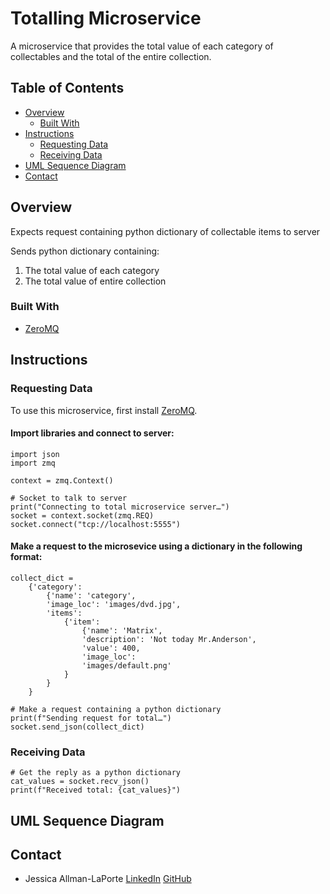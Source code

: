 # Totalling Microservice

A microservice that provides the total value of each category of collectables and the total of the entire collection. 

## Table of Contents

- [Overview](#overview)
  - [Built With](#built-with)
- [Instructions](#instructions)
  - [Requesting Data](#requesting-data)
  - [Receiving Data](#receiving-data)
- [UML Sequence Diagram](#uml-sequence-diagram)
- [Contact](#contact)

## Overview

<!-- TODO: 

    - Provide general information about your project here.
    - What problem does it (intend to) solve?
    - What is the purpose of your project?
    - Why did you undertake it?
    - Add a screenshot of the live project
    - Link to demo
 -->
Expects request containing python dictionary of collectable items to server

Sends python dictionary containing:
 1) The total value of each category 
 2) The total value of entire collection

### Built With

<!-- TODO: List any MAJOR libraries/frameworks (e.g. React, Tailwind) with links to their homepages. -->
- [ZeroMQ](https://zeromq.org/)

## Instructions
 
### Requesting Data

To use this microservice, first install [ZeroMQ](https://zeromq.org/). 

#### Import libraries and connect to server:
```
import json
import zmq

context = zmq.Context()

# Socket to talk to server
print("Connecting to total microservice server…")
socket = context.socket(zmq.REQ)
socket.connect("tcp://localhost:5555")
```

#### Make a request to the microsevice using a dictionary in the following format: 
``` 
collect_dict = 
    {'category': 
        {'name': 'category', 
        'image_loc': 'images/dvd.jpg', 
        'items': 
            {'item': 
                {'name': 'Matrix', 
                'description': 'Not today Mr.Anderson', 
                'value': 400, 
                'image_loc': 
                'images/default.png'
            }
        }
    }
```

```
# Make a request containing a python dictionary
print(f"Sending request for total…")
socket.send_json(collect_dict)
```


### Receiving Data
```
# Get the reply as a python dictionary
cat_values = socket.recv_json()
print(f"Received total: {cat_values}")
```

## UML Sequence Diagram

## Contact

<!-- TODO: Include icons and links to your RELEVANT, PROFESSIONAL 'DEV-ORIENTED' social media. -->
- Jessica Allman-LaPorte [LinkedIn](https://www.linkedin.com/in/jessa-l/) [GitHub](https://github.com/JessA-L)
